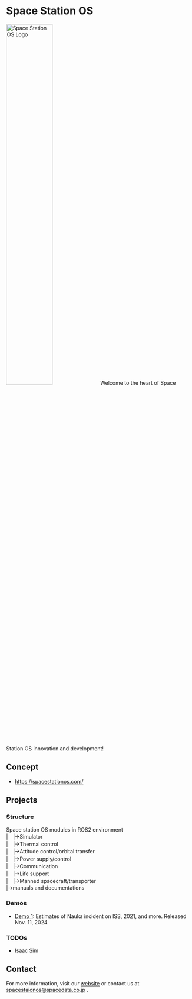 # Space Station OS
<img src="https://github.com/space-station-os/space-station-os.github.io/raw/main/assets/logo/SSOS_LogoMark_TextSide_Black.png" alt="Space Station OS Logo" width="50%" />
Welcome to the heart of Space Station OS innovation and development!

## Concept
- https://spacestationos.com/


## Projects

### Structure
Space station OS modules in ROS2 environment  
|　|→Simulator  
|　|→Thermal control  
|　|→Attitude control/orbital transfer  
|　|→Power supply/control  
|　|→Communication  
|　|→Life support  
|　|→Manned spacecraft/transporter  
|→manuals and documentations  

### Demos
- [Demo 1](https://github.com/space-station-os/space_station_os): Estimates of Nauka incident on ISS, 2021, and more. Released Nov. 11, 2024.

### TODOs
- Isaac Sim

## Contact
For more information, visit our [website](https://spacestationos.com/) or contact us at spacestaionos@spacedata.co.jp .
